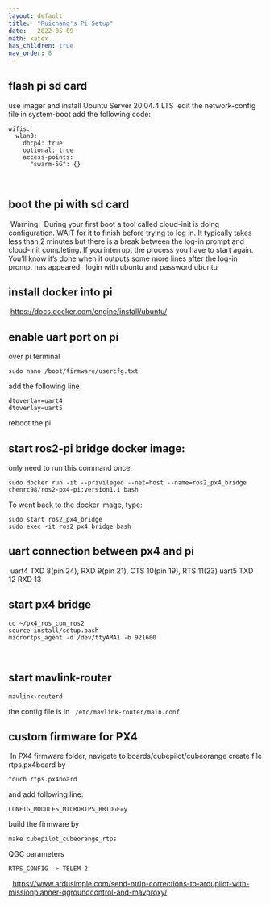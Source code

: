 ```yaml
---
layout: default
title:  "Ruichang's Pi Setup"
date:   2022-05-09
math: katex
has_children: true
nav_order: 8
---
```


## flash pi sd card
use imager and install Ubuntu Server 20.04.4 LTS
​
edit the network-config file in system-boot add the following code:
```
wifis:
  wlan0:
    dhcp4: true
    optional: true
    access-points:
      "swarm-5G": {}
```
​
## boot the pi with sd card
​
Warning:
​
During your first boot a tool called cloud-init is doing configuration. WAIT for it to finish before trying to log in. It typically takes less than 2 minutes but there is a break between the log-in prompt and cloud-init completing. If you interrupt the process you have to start again. You’ll know it’s done when it outputs some more lines after the log-in prompt has appeared.
​
login with ubuntu and password ubuntu
​
​
## install docker into pi
​
https://docs.docker.com/engine/install/ubuntu/
​
## enable uart port on pi
over pi terminal
```
sudo nano /boot/firmware/usercfg.txt
```
add the following line
```
dtoverlay=uart4
dtoverlay=uart5
```
reboot the pi
​
## start ros2-pi bridge docker image:
only need to run this command once.
```
sudo docker run -it --privileged --net=host --name=ros2_px4_bridge chenrc98/ros2-px4-pi:version1.1 bash
```
To went back to the docker image, type:
```
sudo start ros2_px4_bridge
sudo exec -it ros2_px4_bridge bash
```
## uart connection between px4 and pi
​
uart4 TXD 8(pin 24), RXD 9(pin 21), CTS 10(pin 19), RTS 11(23)
​
uart5 TXD 12 RXD 13
​
## start px4 bridge
```
cd ~/px4_ros_com_ros2
source install/setup.bash
micrortps_agent -d /dev/ttyAMA1 -b 921600
```
​
## start mavlink-router
```
mavlink-routerd
```
the config file is in ` /etc/mavlink-router/main.conf`
​
​
## custom firmware for PX4
​
In PX4 firmware folder, navigate to boards/cubepilot/cubeorange create file rtps.px4board by
```
touch rtps.px4board
```
and add following line:
```
CONFIG_MODULES_MICRORTPS_BRIDGE=y
```
build the firmware by
```
make cubepilot_cubeorange_rtps
```
QGC parameters
```
RTPS_CONFIG -> TELEM 2
```
​
​
https://www.ardusimple.com/send-ntrip-corrections-to-ardupilot-with-missionplanner-qgroundcontrol-and-mavproxy/